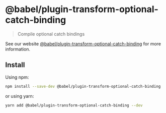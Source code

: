 # @babel/plugin-transform-optional-catch-binding

> Compile optional catch bindings

See our website [@babel/plugin-transform-optional-catch-binding](https://babeljs.io/docs/en/babel-plugin-transform-optional-catch-binding) for more information.

## Install

Using npm:

```sh
npm install --save-dev @babel/plugin-transform-optional-catch-binding
```

or using yarn:

```sh
yarn add @babel/plugin-transform-optional-catch-binding --dev
```
